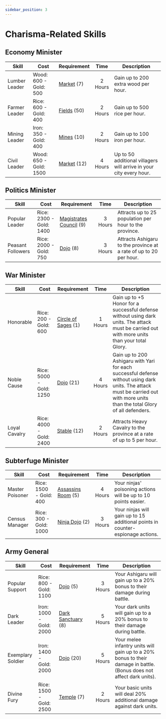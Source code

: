 ```yaml
---
sidebar_position: 3
---
```


# Charisma-Related Skills

## Economy Minister

| Skill         | Cost                   | Requirement                                                |  Time   | Description                                                        |
| ------------- | ---------------------- | ---------------------------------------------------------- | :-----: | ------------------------------------------------------------------ |
| Lumber Leader | Wood: 600 - Gold: 500  | [Market](../buildings/commercial-political/market.md) (7)  | 2 Hours | Gain up to 200 extra wood per hour.                                |
| Farmer Leader | Rice: 600 - Gold: 400  | [Fields](../buildings/resources/fields.md) (50)            | 2 Hours | Gain up to 500 rice per hour.                                      |
| Mining Leader | Iron: 350 - Gold: 400  | [Mines](../buildings/resources/mines.md) (10)              | 2 Hours | Gain up to 100 iron per hour.                                      |
| Civil Leader  | Wood: 650 - Gold: 1500 | [Market](../buildings/commercial-political/market.md) (12) | 4 Hours | Up to 50 additional villagers will arrive in your city every hour. |

## Politics Minister

| Skill             | Cost                    | Requirement                                                                         |  Time   | Description                                                       |
| ----------------- | ----------------------- | ----------------------------------------------------------------------------------- | :-----: | ----------------------------------------------------------------- |
| Popular Leader    | Rice: 2300 - Gold: 1400 | [Magistrates Council](../buildings/commercial-political/magistrates-council.md) (9) | 3 Hours | Attracts up to 25 population per hour to the province.            |
| Peasant Followers | Rice: 2000 - Gold: 750  | [Dojo](../buildings/military/dojo.md) (8)                                           | 3 Hours | Attracts Ashigaru to the province at a rate of up to 20 per hour. |

## War Minister

| Skill         | Cost                    | Requirement                                                                 |  Time   | Description                                                                                                                                                                   |
| ------------- | ----------------------- | --------------------------------------------------------------------------- | :-----: | ----------------------------------------------------------------------------------------------------------------------------------------------------------------------------- |
| Honorable     | Rice: 200 - Gold: 600   | [Circle of Sages](../buildings/commercial-political/circle-of-sages.md) (1) | 1 Hours | Gain up to +5 Honor for a successful defense without using dark units. The attack must be carried out with more units than your total Glory.                                  |
| Noble Cause   | Rice: 5000 - Gold: 1250 | [Dojo](../buildings/military/dojo.md) (21)                                  | 4 Hours | Gain up to 200 Ashigaru with Yari for each successful defense without using dark units. The attack must be carried out with more units than the total Glory of all defenders. |
| Loyal Cavalry | Rice: 4000 - Gold: 2400 | [Stable](../buildings/military/stable.md) (12)                              | 2 Hours | Attracts Heavy Cavalry to the province at a rate of up to 5 per hour.                                                                                                         |

## Subterfuge Minister

| Skill           | Cost                   | Requirement                                                   |  Time   | Description                                                                    |
| --------------- | ---------------------- | ------------------------------------------------------------- | :-----: | ------------------------------------------------------------------------------ |
| Master Poisoner | Rice: 1500 - Gold: 400 | [Assassins Room](../buildings/ninjutsu/assassins-room.md) (5) | 4 Hours | Your ninjas' poisoning actions will be up to 10 points easier.                 |
| Census Manager  | Rice: 300 - Gold: 1000 | [Ninja Dojo](../buildings/ninjutsu/ninja-dojo.md) (2)         | 3 Hours | Your ninjas will gain up to 15 additional points in counter-espionage actions. |

## Army General

| Skill             | Cost                    | Requirement                                                   |  Time   | Description                                                                                                          |
| ----------------- | ----------------------- | ------------------------------------------------------------- | :-----: | -------------------------------------------------------------------------------------------------------------------- |
| Popular Support   | Rice: 800 - Gold: 1100  | [Dojo](../buildings/military/dojo.md) (5)                     | 3 Hours | Your Ashigaru will gain up to a 20% bonus to their damage during battle.                                             |
| Dark Leader       | Iron: 1000 - Gold: 2000 | [Dark Sanctuary](../buildings/military/dark-sanctuary.md) (8) | 5 Hours | Your dark units will gain up to a 20% bonus to their damage during battle.                                           |
| Exemplary Soldier | Iron: 1400 - Gold: 2000 | [Dojo](../buildings/military/dojo.md) (20)                    | 5 Hours | Your melee infantry units will gain up to a 20% bonus to their damage in battle. (Bonus does not affect dark units). |
| Divine Fury       | Rice: 1500 - Gold: 2500 | [Temple](../buildings/military/temple.md) (7)                 | 2 Hours | Your basic units will deal 20% additional damage against dark units.                                                 |